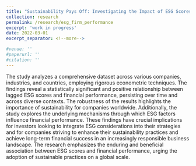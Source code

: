 ```yaml
---
title: "Sustainability Pays Off: Investigating the Impact of ESG Scores on Corporate Financial Performance Worldwide"
collection: research
permalink: /research/esg_firm_performance
excerpt: 'work in progress'
date: 2022-03-01
excerpt_separator: <!--more-->

#venue: ''
#paperurl: ''
#citation: ''
---
```

The study analyzes a comprehensive dataset across various companies, industries, and countries, employing rigorous econometric techniques. The findings reveal a statistically significant and positive relationship between lagged ESG scores and financial performance, persisting over time and across diverse contexts. The robustness of the results highlights the importance of sustainability for companies worldwide. Additionally, the study explores the underlying mechanisms through which ESG factors influence financial performance. These findings have crucial implications for investors looking to integrate ESG considerations into their strategies and for companies striving to enhance their sustainability practices and achieve long-term financial success in an increasingly responsible business landscape. The research emphasizes the enduring and beneficial association between ESG scores and financial performance, urging the adoption of sustainable practices on a global scale.